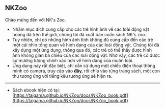 ## NKZoo

Chào mừng đến với NK's Zoo.  

- Nhằm mục đích cung cấp cho các trẻ hình ảnh về các loài động vật hoang dã trên thế giới, chúng tôi đã xuất bản cuốn sách NK's zoo.
- Tuy nhiên, chỉ có những hình ảnh tĩnh không đủ cung cấp đến các trẻ một cái nhìn tổng quan về hình dạng của các loài động vật. Chúng tôi đã xây dựng một ứng dụng, thông qua đó, các trẻ có thể thấy được hình ảnh không gian ba chiều của các loài động vật. Nhờ vậy, các trẻ có được sự mường tượng chính xác hơn về hình dạng của muôn loài.
- Ứng dụng này rất đặc biệt, chỉ cần sử dụng một chiếc điện thoại thông minh có camera, truy cập vào [**đây**](https://taigama.github.io/NKZoo/webar.html), rồi chĩa vào từng trang sách, một con thú tương ứng với tiếng kêu tương ứng sẽ hiện ra.


---  

- Sách ebook hiện có tại: [https://taigama.github.io/NKZoo/docs/NKZoo_book.pdf](https://taigama.github.io/NKZoo/docs/NKZoo_book.pdf)

